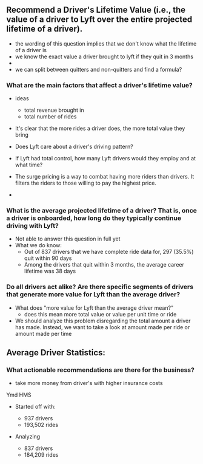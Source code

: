 ## Recommend a Driver's Lifetime Value (i.e., the value of a driver to Lyft over the entire projected lifetime of a driver).
- the wording of this question implies that we don't know what the lifetime of a driver is
- we know the exact value a driver brought to lyft if they quit in 3 months
-
- we can split between quitters and non-quitters and find a formula?


### What are the main factors that affect a driver's lifetime value?
- ideas
  - total revenue brought in
  - total number of rides

- It's clear that the more rides a driver does, the more total value they bring



- Does Lyft care about a driver's driving pattern?
- If Lyft had total control, how many Lyft drivers would they employ and at what time?
- The surge pricing is a way to combat having more riders than drivers. It filters the riders to those willing to pay the highest price.
-

### What is the average projected lifetime of a driver? That is, once a driver is onboarded, how long do they typically continue driving with Lyft?
- Not able to answer this question in full yet
- What we do know:
  - Out of 837 drivers that we have complete ride data for, 297 (35.5%) quit within 90 days
  - Among the drivers that quit within 3 months, the average career lifetime was 38 days

### Do all drivers act alike? Are there specific segments of drivers that generate more value for Lyft than the average driver?
- What does "more value for Lyft than the average driver mean?"
  - does this mean more total value or value per unit time or ride
- We should analyze this problem disregarding the total amount a driver has made. Instead, we want to take a look at amount made per ride or amount made per time

Average Driver Statistics:
-

### What actionable recommendations are there for the business?
- take more money from driver's with higher insurance costs


Ymd HMS

- Started off with:
  - 937 drivers
  - 193,502 rides

- Analyzing
  - 837 drivers
  - 184,209 rides
